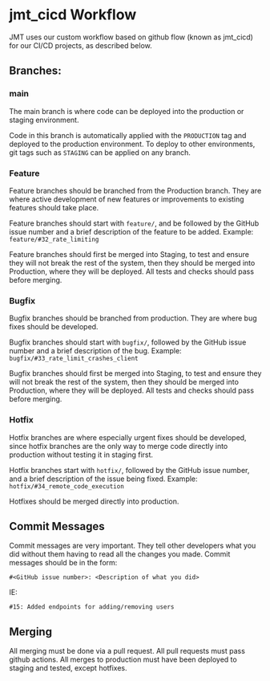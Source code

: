 # jmt_cicd Workflow

JMT uses our custom workflow based on github flow (known as jmt_cicd) for our CI/CD projects, as described below.

## Branches:
### main
The main branch is where code can be deployed into the production or staging environment. 

Code in this branch is automatically applied with the `PRODUCTION` tag and deployed to the production environment.
To deploy to other environments, git tags such as `STAGING` can be applied on any branch.

### Feature
Feature branches should be branched from the Production branch. They are where
active development of new features or improvements to existing features should take place.

Feature branches should start with `feature/`, and be followed by the GitHub issue
number and a brief description of the feature to be added. Example:
<br />`feature/#32_rate_limiting`

Feature branches should first be merged into Staging, to test and ensure they will not 
break the rest of the system, then they should be merged into Production, where they
will be deployed. All tests and checks should pass before merging.

### Bugfix
Bugfix branches should be branched from production. They are where bug fixes should be developed.

Bugfix branches should start with `bugfix/`, followed by the GitHub issue number and a brief
description of the bug. Example:
<br /> `bugfix/#33_rate_limit_crashes_client`

Bugfix branches should first be merged into Staging, to test and ensure they will not break
the rest of the system, then they should be merged into Production, where they will be deployed.
All tests and checks should pass before merging.

### Hotfix
Hotfix branches are where especially urgent fixes should be developed, since hotfix branches
are the only way to merge code directly into production without testing it in staging first.

Hotfix branches start with `hotfix/`, followed by the GitHub issue number, and
a brief description of the issue being fixed. Example:
<br /> `hotfix/#34_remote_code_execution`

Hotfixes should be merged directly into production.

## Commit Messages
Commit messages are very important. They tell other developers what you did without
them having to read all the changes you made. Commit messages should be in the form:

`#<GitHub issue number>: <Description of what you did>`

IE:

`#15: Added endpoints for adding/removing users`


## Merging
All merging must be done via a pull request. All pull requests must pass github actions.
All merges to production must have been deployed to staging and tested, except hotfixes.

